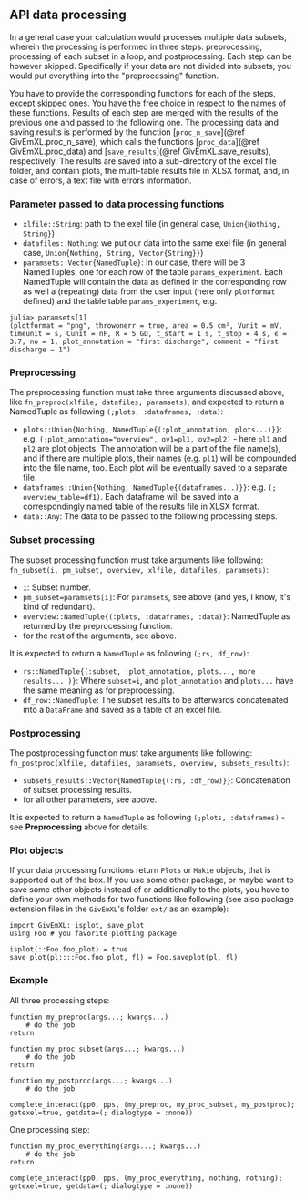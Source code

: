 ## API data processing

In a general case your calculation would processes multiple data subsets, wherein the processing is performed in three steps: preprocessing, processing of each subset in a loop, and postprocessing. Each step can be however skipped. Specifically if your data are not divided into subsets, you would put everything into the "preprocessing" function.

You have to provide the corresponding functions for each of the steps, except skipped ones. You have the free choice in respect to the names of these functions. Results of each step are merged with the results of the previous one and passed to the following one. The processing data and saving results is performed by the function [`proc_n_save`](@ref GivEmXL.proc_n_save), which calls the functions [`proc_data`](@ref GivEmXL.proc_data) and [`save_results`](@ref GivEmXL.save_results), respectively. The results are saved into a sub-directory of the excel file folder, and contain plots, the multi-table results file in XLSX format, and, in case of errors, a text file with errors information.

### Parameter passed to data processing functions
- `xlfile::String`: path to the exel file (in general case, `Union{Nothing, String}`)
- `datafiles::Nothing`: we put our data into the same exel file (in general case, `Union{Nothing, String, Vector{String}}`)
- `paramsets::Vector{NamedTuple}`: In our case, there will be 3 NamedTuples, one for each row of the table `params_experiment`. Each NamedTuple will contain the data as defined in the corresponding row as well a (repeating) data from the user input (here only `plotformat` defined) and the table table `params_experiment`, e.g. 
```
julia> paramsets[1]
(plotformat = "png", throwonerr = true, area = 0.5 cm², Vunit = mV, timeunit = s, Cunit = nF, R = 5 GΩ, t_start = 1 s, t_stop = 4 s, ϵ = 3.7, no = 1, plot_annotation = "first discharge", comment = "first discharge – 1")
```

### Preprocessing

The preprocessing function must take three arguments discussed above, like `fn_preproc(xlfile, datafiles, paramsets)`, and expected to return a NamedTuple as following `(;plots, :dataframes, :data)`:
- `plots::Union{Nothing, NamedTuple{(:plot_annotation, plots...)}}`: e.g. `(;plot_annotation="overview", ov1=pl1, ov2=pl2)` - here `pl1` and `pl2` are plot objects. The annotation will be a part of the file name(s), and if there are multiple plots, their names (e.g. `pl1`) will be compounded into the file name, too. Each plot will be eventually saved to a separate file.
- `dataframes::Union{Nothing, NamedTuple{(dataframes...)}}`: e.g. `(; overview_table=df1)`. Each dataframe will be saved into a correspondingly named table of the results file in XLSX format.
- `data::Any`: The data to be passed to the following processing steps.

### Subset processing

The subset processing function must take arguments like following: `fn_subset(i, pm_subset, overview, xlfile, datafiles, paramsets)`:
- `i`: Subset number.
- `pm_subset=paramsets[i]`: For `paramsets`, see above (and yes, I know, it's kind of redundant).
- `overview::NamedTuple{(:plots, :dataframes, :data)}`: NamedTuple as returned by the preprocessing function.
- for the rest of the arguments, see above.

It is expected to return a `NamedTuple` as following `(;rs, df_row)`:
- `rs::NamedTuple{(:subset, :plot_annotation, plots..., more results... )}`: Where `subset=i`, and `plot_annotation` and `plots...` have the same meaning as for preprocessing.
- `df_row::NamedTuple`: The subset results to be afterwards concatenated into a `DataFrame` and saved as a table of an excel file.

### Postprocessing

The postprocessing function must take arguments like following: `fn_postproc(xlfile, datafiles, paramsets, overview, subsets_results)`:
- `subsets_results::Vector{NamedTuple{(:rs, :df_row)}}`: Concatenation of subset processing results.
- for all other parameters, see above.

It is expected to return a `NamedTuple` as following `(;plots, :dataframes)` - see **Preprocessing** above for details.

### Plot objects

If your data processing functions return `Plots` or `Makie` objects, that is supported out of the box. If you use some other package, or maybe want to save some other objects instead of or additionally to the plots, you have to define your own methods for two functions like following (see also package extension files in the `GivEmXL`'s folder `ext/` as an example):

```
import GivEmXL: isplot, save_plot
using Foo # you favorite plotting package

isplot(::Foo.foo_plot) = true
save_plot(pl::::Foo.foo_plot, fl) = Foo.saveplot(pl, fl)
```

### Example

All three processing steps:

```
function my_preproc(args...; kwargs...) 
    # do the job
return

function my_proc_subset(args...; kwargs...) 
    # do the job
return

function my_postproc(args...; kwargs...) 
    # do the job

complete_interact(pp0, pps, (my_preproc, my_proc_subset, my_postproc); getexel=true, getdata=(; dialogtype = :none))
```

One processing step:

```
function my_proc_everything(args...; kwargs...) 
    # do the job
return

complete_interact(pp0, pps, (my_proc_everything, nothing, nothing); getexel=true, getdata=(; dialogtype = :none))
```
